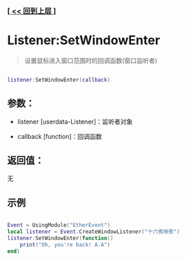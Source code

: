 ### [[ << 回到上层 ]](README.md)

# Listener:SetWindowEnter

> 设置鼠标进入窗口范围时的回调函数(窗口监听者)

```lua

listener:SetWindowEnter(callback)

```

## 参数：

+ listener [userdata-Listener]：监听者对象

+ callback [function]：回调函数

## 返回值：

无

## 示例

```lua

Event = UsingModule("EtherEvent")
local listener = Event.CreateWindowListener("十六夜咲夜")
listener:SetWindowEnter(function()
    print("Oh, you're back! A.A")
end)

```